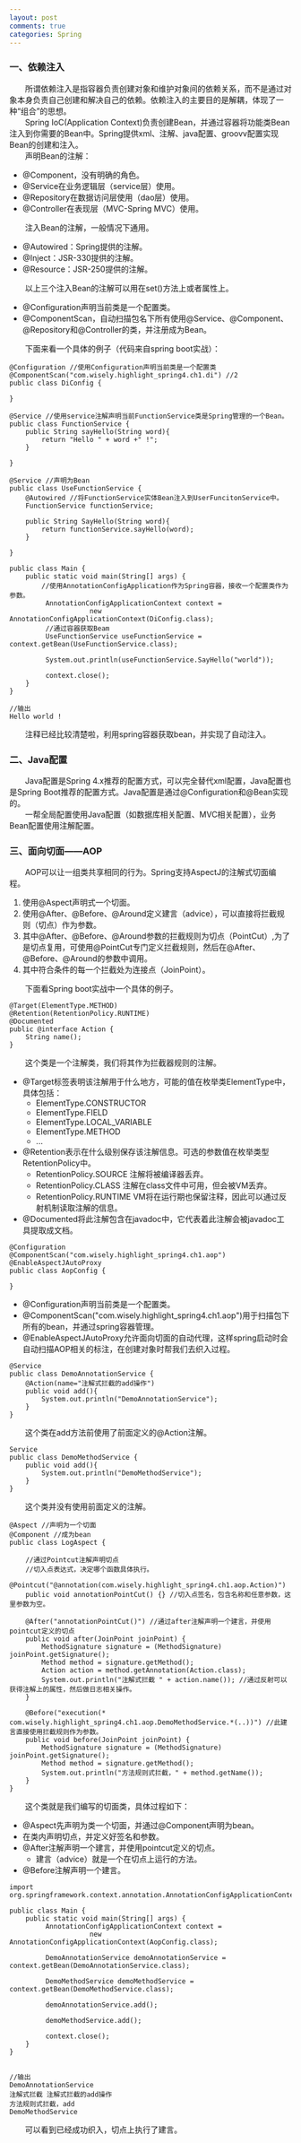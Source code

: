 ```yaml
---
layout: post
comments: true
categories: Spring
---
```


### 一、依赖注入
&emsp;&emsp;所谓依赖注入是指容器负责创建对象和维护对象间的依赖关系，而不是通过对象本身负责自己创建和解决自己的依赖。依赖注入的主要目的是解耦，体现了一种“组合”的思想。   
&emsp;&emsp;Spring IoC(Application Context)负责创建Bean，并通过容器将功能类Bean注入到你需要的Bean中。Spring提供xml、注解、java配置、groovv配置实现Bean的创建和注入。   
&emsp;&emsp;声明Bean的注解：

* @Component，没有明确的角色。
* @Service在业务逻辑层（service层）使用。
* @Repository在数据访问层使用（dao层）使用。
* @Controller在表现层（MVC-Spring MVC）使用。

&emsp;&emsp;注入Bean的注解，一般情况下通用。

* @Autowired：Spring提供的注解。
* @Inject：JSR-330提供的注解。
* @Resource：JSR-250提供的注解。

&emsp;&emsp;以上三个注入Bean的注解可以用在set()方法上或者属性上。

* @Configuration声明当前类是一个配置类。
* @ComponentScan，自动扫描包名下所有使用@Service、@Component、@Repository和@Controller的类，并注册成为Bean。

&emsp;&emsp;下面来看一个具体的例子（代码来自spring boot实战）：

```
@Configuration //使用Configuration声明当前类是一个配置类
@ComponentScan("com.wisely.highlight_spring4.ch1.di") //2
public class DiConfig {

}
```

```
@Service //使用service注解声明当前FunctionService类是Spring管理的一个Bean。
public class FunctionService {
	public String sayHello(String word){
		return "Hello " + word +" !";
	}

}
```

```
@Service //声明为Bean
public class UseFunctionService {
	@Autowired //将FunctionService实体Bean注入到UserFuncitonService中。
	FunctionService functionService;

	public String SayHello(String word){
		return functionService.sayHello(word);
	}

}

```

```
public class Main {
	public static void main(String[] args) {
		//使用AnnotationConfigApplication作为Spring容器，接收一个配置类作为参数。
		 AnnotationConfigApplicationContext context =
	                new AnnotationConfigApplicationContext(DiConfig.class);
		 //通过容器获取Beam
		 UseFunctionService useFunctionService = context.getBean(UseFunctionService.class);

		 System.out.println(useFunctionService.SayHello("world"));

		 context.close();
	}
}

//输出
Hello world !
```

&emsp;&emsp;注释已经比较清楚啦，利用spring容器获取bean，并实现了自动注入。

### 二、Java配置
&emsp;&emsp;Java配置是Spring 4.x推荐的配置方式，可以完全替代xml配置，Java配置也是Spring Boot推荐的配置方式。Java配置是通过@Configuration和@Bean实现的。   
&emsp;&emsp;一帮全局配置使用Java配置（如数据库相关配置、MVC相关配置），业务Bean配置使用注解配置。

### 三、面向切面——AOP
&emsp;&emsp;AOP可以让一组类共享相同的行为。Spring支持AspectJ的注解式切面编程。

1. 使用@Aspect声明式一个切面。   
2. 使用@After、@Before、@Around定义建言（advice），可以直接将拦截规则（切点）作为参数。
3. 其中@After、@Before、@Around参数的拦截规则为切点（PointCut）,为了是切点复用，可使用@PointCut专门定义拦截规则，然后在@After、@Before、@Around的参数中调用。
4. 其中符合条件的每一个拦截处为连接点（JoinPoint）。

&emsp;&emsp;下面看Spring boot实战中一个具体的例子。

```
@Target(ElementType.METHOD)
@Retention(RetentionPolicy.RUNTIME)
@Documented
public @interface Action {
    String name();
}

```
&emsp;&emsp;这个类是一个注解类，我们将其作为拦截器规则的注解。

* @Target标签表明该注解用于什么地方，可能的值在枚举类ElementType中，具体包括：
    * ElementType.CONSTRUCTOR
    * ElementType.FIELD
    * ElementType.LOCAL_VARIABLE
    * ElementType.METHOD
    * ...
* @Retention表示在什么级别保存该注解信息。可选的参数值在枚举类型RetentionPolicy中。
    * RetentionPolicy.SOURCE 注解将被编译器丢弃。
    * RetentionPolicy.CLASS 注解在class文件中可用，但会被VM丢弃。
    * RetentionPolicy.RUNTIME VM将在运行期也保留注释，因此可以通过反射机制读取注解的信息。
* @Documented将此注解包含在javadoc中，它代表着此注解会被javadoc工具提取成文档。


```
@Configuration
@ComponentScan("com.wisely.highlight_spring4.ch1.aop")
@EnableAspectJAutoProxy
public class AopConfig {

}
```

* @Configuration声明当前类是一个配置类。
* @ComponentScan("com.wisely.highlight_spring4.ch1.aop")用于扫描包下所有的bean，并通过spring容器管理。
* @EnableAspectJAutoProxy允许面向切面的自动代理，这样spring启动时会自动扫描AOP相关的标注，在创建对象时帮我们去织入过程。

```
@Service
public class DemoAnnotationService {
    @Action(name="注解式拦截的add操作")
    public void add(){
        System.out.println("DemoAnnotationService");
    }
}
```

&emsp;&emsp;这个类在add方法前使用了前面定义的@Action注解。

```
Service
public class DemoMethodService {
    public void add(){
        System.out.println("DemoMethodService");
    }
}

```

&emsp;&emsp;这个类并没有使用前面定义的注解。

```
@Aspect //声明为一个切面
@Component //成为bean
public class LogAspect {

    //通过Pointcut注解声明切点
    //切入点表达式，决定哪个函数具体执行。
    @Pointcut("@annotation(com.wisely.highlight_spring4.ch1.aop.Action)")   
    public void annotationPointCut() {} //切入点签名，包含名称和任意参数，这里参数为空。

    @After("annotationPointCut()") //通过after注解声明一个建言，并使用pointcut定义的切点
    public void after(JoinPoint joinPoint) {
        MethodSignature signature = (MethodSignature) joinPoint.getSignature();
        Method method = signature.getMethod();
        Action action = method.getAnnotation(Action.class);
        System.out.println("注解式拦截 " + action.name()); //通过反射可以获得注解上的属性，然后做日志相关操作。
    }

    @Before("execution(* com.wisely.highlight_spring4.ch1.aop.DemoMethodService.*(..))") //此建言直接使用拦截规则作为参数。
    public void before(JoinPoint joinPoint) {
        MethodSignature signature = (MethodSignature) joinPoint.getSignature();
        Method method = signature.getMethod();
        System.out.println("方法规则式拦截，" + method.getName());
    }
}
```
&emsp;&emsp;这个类就是我们编写的切面类，具体过程如下：

* @Aspect先声明为类一个切面，并通过@Component声明为bean。
* 在类内声明切点，并定义好签名和参数。
* @After注解声明一个建言，并使用pointcut定义的切点。
    * 建言（advice）就是一个在切点上运行的方法。
* @Before注解声明一个建言。

```
import org.springframework.context.annotation.AnnotationConfigApplicationContext;

public class Main {
	public static void main(String[] args) {
		 AnnotationConfigApplicationContext context =
	                new AnnotationConfigApplicationContext(AopConfig.class);

		 DemoAnnotationService demoAnnotationService = context.getBean(DemoAnnotationService.class);

		 DemoMethodService demoMethodService = context.getBean(DemoMethodService.class);

		 demoAnnotationService.add();

		 demoMethodService.add();

		 context.close();
	}
}


//输出
DemoAnnotationService
注解式拦截 注解式拦截的add操作
方法规则式拦截，add
DemoMethodService
```
&emsp;&emsp;可以看到已经成功织入，切点上执行了建言。
